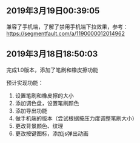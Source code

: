 

##  2019年3月19日00:39:05
兼容了手机端，了解了禁用手机端下拉效果，参考：https://segmentfault.com/a/1190000012014962

##  2019年3月18日18:50:03
完成1.0版本，添加了笔刷和橡皮擦功能

预计实现功能：
1.   设置笔刷和橡皮擦的大小
2.   添加调色盘，设置笔刷颜色
3.  添加导出功能
4.  做手机端的版本（尝试根据按压力度调整笔刷大小）
5.  更改背景颜色、纹理
6.  更改按键图标，添加js弹出动画